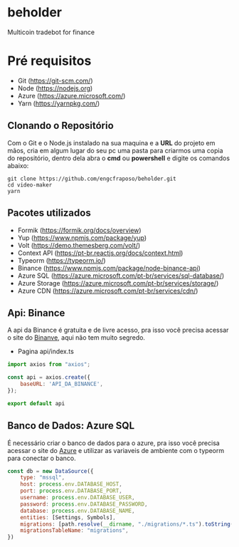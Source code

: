 # beholder
Multicoin tradebot for finance

# Pré requisitos

- Git (https://git-scm.com/)
- Node (https://nodejs.org)
- Azure (https://azure.microsoft.com/)
- Yarn (https://yarnpkg.com/)

## Clonando o Repositório ##
Com o Git e o Node.js instalado na sua maquina e a **URL** do projeto em mãos, cria em algum lugar do seu pc uma pasta para criarmos uma copia do repositório, dentro dela abra o **cmd** ou **powershell** e digite os comandos abaixo:
```
git clone https://github.com/engcfraposo/beholder.git
cd video-maker
yarn
```
## Pacotes utilizados ##

- Formik (https://formik.org/docs/overview)
- Yup (https://www.npmjs.com/package/yup)
- Volt (https://demo.themesberg.com/volt/)
- Context API (https://pt-br.reactjs.org/docs/context.html)
- Typeorm (https://typeorm.io/)
- Binance (https://www.npmjs.com/package/node-binance-api)
- Azure SQL (https://azure.microsoft.com/pt-br/services/sql-database/)
- Azure Storage (https://azure.microsoft.com/pt-br/services/storage/)
- Azure CDN (https://azure.microsoft.com/pt-br/services/cdn/)

## Api: Binance ##
A api da Binance é gratuita e de livre acesso, pra isso você precisa acessar o site do [Binanve](https://www.binance.com/), aqui não tem muito segredo.

- Pagina api/index.ts
```js
import axios from "axios";

const api = axios.create({
    baseURL: 'API_DA_BINANCE',
});

export default api
```

## Banco de Dados: Azure SQL  ##
É necessário criar o banco de dados para o azure, pra isso você precisa acessar o site do [Azure](https://azure.microsoft.com/) e utilizar as variaveis de ambiente com o typeorm para conectar o banco.

```js
const db = new DataSource({
    type: "mssql",
    host: process.env.DATABASE_HOST,
    port: process.env.DATABASE_PORT,
    username: process.env.DATABASE_USER,
    password: process.env.DATABASE_PASSWORD,
    database: process.env.DATABASE_NAME,
    entities: [Settings, Symbols],
    migrations: [path.resolve(__dirname, "./migrations/*.ts").toString()],
    migrationsTableName: "migrations",
})
```